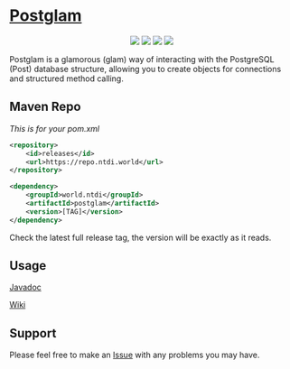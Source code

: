 # [Postglam](https://postglam.tech)
<p align="center">
    <a href="https://docs.postglam.tech"><img src="https://img.shields.io/badge/JavaDoc-Online-green" /></a>
    <img src="https://img.shields.io/github/v/release/n-tdi/postglam?display_name=release" />
    <img src="https://img.shields.io/badge/PostgreSQL-316192?logo=postgresql&logoColor=white" />
    <img src="https://img.shields.io/badge/OpenJDK-ED8B00?logo=openjdk&logoColor=white" />
</p>


Postglam is a glamorous (glam) way of interacting with the PostgreSQL (Post) database structure, allowing you to create objects for connections and structured method calling.

## Maven Repo
*This is for your pom.xml*
```xml
<repository>
    <id>releases</id>
    <url>https://repo.ntdi.world</url>
</repository>
```

```xml
<dependency>
    <groupId>world.ntdi</groupId>
    <artifactId>postglam</artifactId>
    <version>[TAG]</version>
</dependency>
```
Check the latest full release tag, the version will be exactly as it reads.

## Usage
[Javadoc](https://docs.postglam.tech)

[Wiki](https://github.com/n-tdi/Postglam/wiki)

## Support
Please feel free to make an [Issue](https://github.com/n-tdi/Postglam/issues) with any problems you may have.
